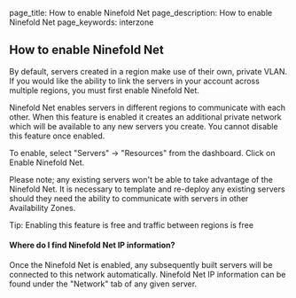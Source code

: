 page_title: How to enable Ninefold Net
page_description: How to enable Ninefold Net
page_keywords: interzone

## How to enable Ninefold Net

By default, servers created in a region make use of their own, private VLAN. If you would like the ability to link the servers in your account across multiple regions, you must first enable Ninefold Net.

Ninefold Net enables servers in different regions to communicate with each other. When this feature is enabled it creates an additional private network which will be available to any new servers you create. You cannot disable this feature once enabled.

To enable, select "Servers" -> "Resources" from the dashboard.
Click on Enable Ninefold Net.

Please note; any existing servers won't be able to take advantage of the Ninefold Net. It is necessary to template and re-deploy any existing servers should they need the ability to communicate with servers in other Availability Zones.
 
Tip: Enabling this feature is free and traffic between regions is free
 
#### Where do I find Ninefold Net IP information?

Once the Ninefold Net is enabled, any subsequently built servers will be connected to this network automatically. Ninefold Net IP information can be found under the "Network" tab of any given server.
